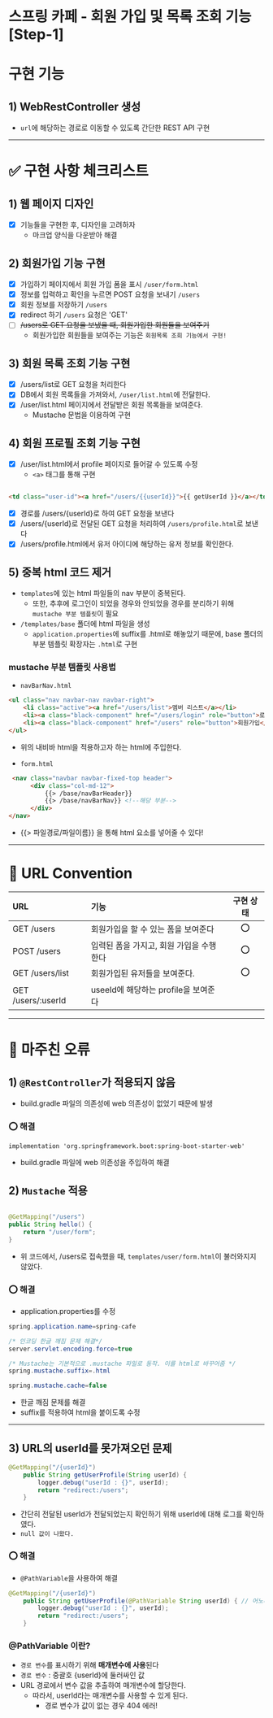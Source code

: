 스프링 카페 - 회원 가입 및 목록 조회 기능 [Step-1]
===

# 구현 기능

## 1) WebRestController 생성

- ```url```에 해당하는 경로로 이동할 수 있도록 간단한 REST API 구현


---

# ✅ 구현 사항 체크리스트

## 1) 웹 페이지 디자인

- [x] 기능들을 구현한 후, 디자인을 고려하자
    - 마크업 양식을 다운받아 해결

## 2) 회원가입 기능 구현

- [x] 가입하기 페이지에서 회원 가입 폼을 표시 ```/user/form.html```
- [x] 정보를 입력하고 확인을 누르면 POST 요청을 보내기 ```/users```
- [x] 회원 정보를 저장하기 ```/users```
- [x] redirect 하기 ```/users``` 요청은 'GET'
- [ ] ~~/users로 GET 요청을 보냈을 때, 회원가입한 회원들을 보여주기~~
    - 회원가입한 회원들을 보여주는 기능은 ```회원목록 조회 기능에서 구현!```

## 3) 회원 목록 조회 기능 구현

- [x] /users/list로 GET 요청을 처리한다
- [x] DB에서 회원 목록들을 가져와서, ```/user/list.html```에 전달한다.
- [x] /user/list.html 페이지에서 전달받은 회원 목록들을 보여준다.
    - Mustache 문법을 이용하여 구현

## 4) 회원 프로필 조회 기능 구현

- [x] /user/list.html에서 profile 페이지로 들어갈 수 있도록 수정
    - ```<a>``` 태그를 통해 구현

```html

<td class="user-id"><a href="/users/{{userId}}">{{ getUserId }}</a></td>
```

- [x] 경로를 /users/{userId}로 하여 GET 요청을 보낸다
- [x] /users/{userId}로 전달된 GET 요청을 처리하여 ```/users/profile.html```로 보낸다
- [x] /users/profile.html에서 유저 아이디에 해당하는 유저 정보를 확인한다.

## 5) 중복 html 코드 제거
- ```templates```에 있는 html 파일들의 nav 부분이 중복된다.
  - 또한, 추후에 로그인이 되었을 경우와 안되었을 경우를 분리하기 위해 ```mustache 부분 템플릿```이 필요
- ```/templates/base``` 폴더에 html 파일을 생성
  - ```application.properties```에 suffix를 .html로 해놓았기 때문에, base 폴더의 부분 템플릿 확장자는 ```.html```로 구현
### mustache 부분 템플릿 사용법
- ```navBarNav.html```
```html
<ul class="nav navbar-nav navbar-right">
    <li class="active"><a href="/users/list">멤버 리스트</a></li>
    <li><a class="black-component" href="/users/login" role="button">로그인</a></li>
    <li><a class="black-component" href="/users" role="button">회원가입</a></li>
</ul>
```
- 위의 내비바 html을 적용하고자 하는 html에 주입한다.

- ```form.html```
```html
 <nav class="navbar navbar-fixed-top header">
      <div class="col-md-12">
          {{> /base/navBarHeader}}  
          {{> /base/navBarNav}} <!--해당 부분-->
      </div>
</nav>
```
- {{> 파일경로/파일이름}} 을 통해 html 요소를 넣어줄 수 있다!

---

# 📜 URL Convention

| URL                | 기능                         | 구현 상태 |
|:-------------------|:---------------------------|:-----:|
| GET /users         | 회원가입을 할 수 있는 폼을 보여준다           |  ⭕️   |
| POST /users        | 입력된 폼을 가지고, 회원 가입을 수행한다    |  ⭕️   |
| GET /users/list    | 회원가입된 유저들을 보여준다.           |  ⭕️   |
| GET /users/:userId | useeId에 해당하는 profile을 보여준다 |       |

---

# 🤯 마주친 오류

## 1) ```@RestController```가 적용되지 않음

- build.gradle 파일의 의존성에 web 의존성이 없었기 때문에 발생

### ⭕️ 해결

```
implementation 'org.springframework.boot:spring-boot-starter-web'
```

- build.gradle 파일에 web 의존성을 주입하여 해결

## 2) ```Mustache``` 적용

```java

@GetMapping("/users")
public String hello() {
    return "/user/form";
}
```

- 위 코드에서, /users로 접속했을 때, ```templates/user/form.html```이 불러와지지 않았다.

### ⭕️ 해결

- application.properties를 수정

```java
spring.application.name=spring-cafe

/* 인코딩 한글 깨짐 문제 해결*/
server.servlet.encoding.force=true

/* Mustache는 기본적으로 .mustache 파일로 동작. 이를 html로 바꾸어줌 */
spring.mustache.suffix=.html

spring.mustache.cache=false
```

- 한글 깨짐 문제를 해결
- suffix를 적용하여 html을 붙이도록 수정

---

## 3) URL의 userId를 못가져오던 문제
```java
@GetMapping("/{userId}")
    public String getUserProfile(String userId) {
        logger.debug("userId : {}", userId);
        return "redirect:/users";
    }
```
- 간단히 전달된 userId가 전달되었는지 확인하기 위해 userId에 대해 로그를 확인하였다.
- ```null 값이 나왔다.```

### ⭕️ 해결
- ```@PathVariable```을 사용하여 해결
```java
@GetMapping("/{userId}")
    public String getUserProfile(@PathVariable String userId) { // 어노테이션 적용
        logger.debug("userId : {}", userId);
        return "redirect:/users";
    }
```
### @PathVariable 이란?
- ```경로 변수```를 표시하기 위해 **매개변수에 사용**된다
- ```경로 변수``` : 중괄호 {userId}에 둘러싸인 값
- URL 경로에서 변수 값을 추출하여 매개변수에 할당한다.
  - 따라서, userId라는 매개변수를 사용할 수 있게 된다.
    - 경로 변수가 값이 없는 경우 404 에러!

